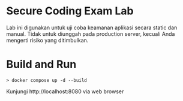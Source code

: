 
# Secure Coding Exam Lab
Lab ini digunakan untuk uji coba keamanan aplikasi secara static dan manual. Tidak untuk diunggah pada production server, kecuali Anda mengerti risiko yang ditimbulkan.


# Build and Run

```
> docker compose up -d --build
```

Kunjungi http://localhost:8080 via web browser